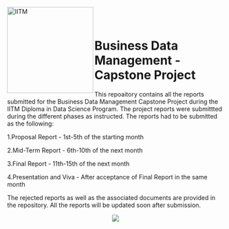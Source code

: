 <img align="left" alt="IITM" width="200" src="https://connect-assets.prosple.com/cdn/ff/WdcdY8IJZrwWmw6ImzA_uboAqko-obLkQ1fkBtT_aqI/1650724772/public/styles/scale_and_crop_center_974x309/public/2022-03/Logo-iit-madras480x480-2022.jpg?itok=bVtnp4G-"></br></br>

# Business Data Management - Capstone Project

This repoaitory contains all the reports submitted for the Business Data Management Capstone Project during the IITM Diploma in Data Science Program. The project reports were submittted during the different phases as instructed.
The reports had to be submitted as the following:

1.Proposal Report - 1st-5th of the starting month

2.Mid-Term Report - 6th-10th of the next month

3.Final Report - 11th-15th of the next month

4.Presentation and Viva - After acceptance of Final Report in the same month

The rejected reports as well as the associated documents are provided in the repository. All the reports will be updated soon after submission.

<p align="center">
  <img src="https://media.tenor.com/AyTv-0lbeO0AAAAj/check-mark-good.gif" >
</p>
